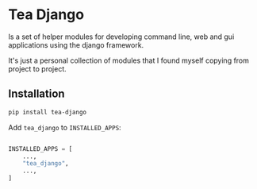 # Tea Django

Is a set of helper modules for developing command line, web and gui
applications using the django framework.

It's just a personal collection of modules that I found myself copying from
project to project.


## Installation


```bash
pip install tea-django
```

Add `tea_django` to `INSTALLED_APPS`:

```python

INSTALLED_APPS = [
    ...,
    "tea_django",
    ...,
]
```